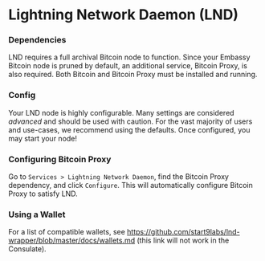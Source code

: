 # Lightning Network Daemon (LND)

### Dependencies

LND requires a full archival Bitcoin node to function. Since your Embassy Bitcoin node is pruned by default, an additional service, Bitcoin Proxy, is also required. Both Bitcoin and Bitcoin Proxy must be installed and running.

### Config

Your LND node is highly configurable. Many settings are considered _advanced_ and should be used with caution. For the vast majority of users and use-cases, we recommend using the defaults. Once configured, you may start your node!

### Configuring Bitcoin Proxy

Go to `Services > Lightning Network Daemon`, find the Bitcoin Proxy dependency, and click `Configure`. This will automatically configure Bitcoin Proxy to satisfy LND.

### Using a Wallet

For a list of compatible wallets, see <a href="https://github.com/start9labs/lnd-wrapper/blob/master/docs/wallets.md" target="_blank">https://github.com/start9labs/lnd-wrapper/blob/master/docs/wallets.md</a> (this link will not work in the Consulate).